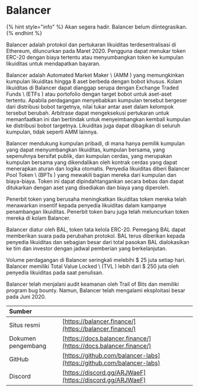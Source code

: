 # Balancer

{% hint style="info" %}
Akan segera hadir. Balancer belum diintegrasikan.
{% endhint %}

Balancer adalah protokol dan pertukaran likuiditas terdesentralisasi di Ethereum, diluncurkan pada Maret 2020. Pengguna dapat menukar token ERC-20 dengan biaya tertentu atau menyumbangkan token ke kumpulan likuiditas untuk mendapatkan bayaran.

Balancer adalah Automated Market Maker \ (AMM \) yang memungkinkan kumpulan likuiditas hingga 8 aset berbeda dengan bobot khusus. Kolam likuiditas di Balancer dapat dianggap serupa dengan Exchange Traded Funds \ (ETFs \) atau portofolio dengan target bobot untuk aset-aset tertentu. Apabila perdagangan menyebabkan kumpulan tersebut bergeser dari distribusi bobot targetnya, nilai tukar antar aset dalam kelompok tersebut berubah. Arbitrase dapat mengeksekusi pertukaran untuk memanfaatkan ini dan bertindak untuk menyeimbangkan kembali kumpulan ke distribusi bobot targetnya. Likuiditas juga dapat dibagikan di seluruh kumpulan, tidak seperti AMM lainnya.

Balancer mendukung kumpulan pribadi, di mana hanya pemilik kumpulan yang dapat menyumbangkan likuiditas, kumpulan bersama, yang sepenuhnya bersifat publik, dan kumpulan cerdas, yang merupakan kumpulan bersama yang dikendalikan oleh kontrak cerdas yang dapat menerapkan aturan dan logika otomatis. Penyedia likuiditas diberi Balancer Pool Token \ (BPTs \) yang mewakili bagian mereka dari kumpulan dan biaya-biaya. Token ini dapat dipindahtangankan secara bebas dan dapat ditukarkan dengan aset yang disediakan dan biaya yang diperoleh.

Penerbit token yang berusaha meningkatkan likuiditas token mereka telah menawarkan insentif kepada penyedia likuiditas dalam kampanye penambangan likuiditas. Penerbit token baru juga telah meluncurkan token mereka di kolam Balancer.

Balancer diatur oleh BAL, token tata kelola ERC-20. Pemegang BAL dapat memberikan suara pada perubahan protokol. BAL terus diberikan kepada penyedia likuiditas dan sebagian besar dari total pasokan BAL dialokasikan ke tim dan investor dengan jadwal pemberian yang berkelanjutan.

Volume perdagangan di Balancer seringkali melebihi $ 25 juta setiap hari. Balancer memiliki Total Value Locked \ (TVL \) lebih dari $ 250 juta oleh penyedia likuiditas pada saat penulisan.

Balancer telah menjalani audit keamanan oleh Trail of Bits dan memiliki program bug bounty. Namun, Balancer telah mengalami eksploitasi besar pada Juni 2020.

| Sumber             |                                                                      |
|:------------------ |:-------------------------------------------------------------------- |
| Situs resmi        | [https://balancer.finance/](https://balancer.finance/)               |
| Dokumen pengembang | [https://docs.balancer.finance/](https://docs.balancer.finance/)     |
| GitHub             | [https://github.com/balancer-labs](https://github.com/balancer-labs) |
| Discord            | [https://discord.gg/ARJWaeF](https://discord.gg/ARJWaeF)             |


